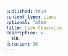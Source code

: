 ```yaml
---
published: true
content_type: class
optional: false
title: Live Classroom
description: >-
  TBC
duration: 30
---
```

